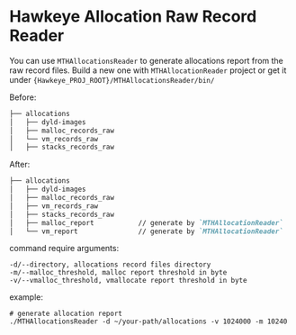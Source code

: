 # Hawkeye Allocation Raw Record Reader

You can use `MTHAllocationsReader` to generate allocations report from the raw record files. Build a new one with `MTHAllocationReader` project or get it under `{Hawkeye_PROJ_ROOT}/MTHAllocationsReader/bin/`

Before:

```md
├── allocations
│   ├── dyld-images
│   ├── malloc_records_raw
│   └── vm_records_raw
│   ├── stacks_records_raw
```

After:

```md
├── allocations
│   ├── dyld-images
│   ├── malloc_records_raw
│   ├── vm_records_raw
│   ├── stacks_records_raw
│   ├── malloc_report           // generate by `MTHAllocationReader`
│   └── vm_report               // generate by `MTHAllocationReader`
```

command require arguments:

```shell
-d/--directory, allocations record files directory
-m/--malloc_threshold, malloc report threshold in byte
-v/--vmalloc_threshold, vmallocate report threshold in byte
```

example:

```shell
# generate allocation report
./MTHAllocationsReader -d ~/your-path/allocations -v 1024000 -m 10240
```
